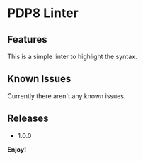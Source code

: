 # PDP8 Linter

## Features

This is a simple linter to highlight the syntax.

## Known Issues

Currently there aren't any known issues.

## Releases

- 1.0.0

**Enjoy!**
